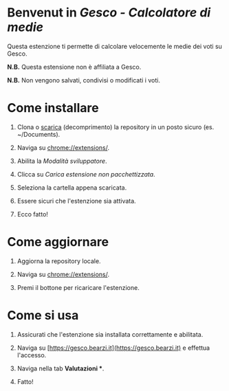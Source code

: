 # Benvenut in *Gesco - Calcolatore di medie*

Questa estenzione ti permette di calcolare velocemente le medie dei voti su Gesco.

**N.B.** Questa estensione non è affiliata a Gesco.

**N.B.** Non vengono salvati, condivisi o modificati i voti.

# Come installare

1. Clona o [scarica](https://github.com/AleProjects/Calc-Averages-Gesco-Extension/archive/master.zip) (decomprimento) la repository in un posto sicuro (es. ~/Documents).

2. Naviga su [chrome://extensions/](chrome://extensions/).

3. Abilita la *Modalità sviluppatore*.

4. Clicca su *Carica estensione non pacchettizzata*.

5. Seleziona la cartella appena scaricata.

6. Essere sicuri che l'estenzione sia attivata.

7. Ecco fatto!

# Come aggiornare

1. Aggiorna la repository locale.

2. Naviga su [chrome://extensions/](chrome://extensions/).

3. Premi il bottone per ricaricare l'estenzione.

# Come si usa

1. Assicurati che l'estenzione sia installata correttamente e abilitata.

2. Naviga su [https://gesco.bearzi.it](https://gesco.bearzi.it) e effettua l'accesso.

3. Naviga nella tab __Valutazioni *__.

4. Fatto!